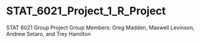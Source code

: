# STAT_6021_Project_1_R_Project
STAT 6021 Group Project
Group Members: Greg Madden, Maxwell Levinson, Andrew Setaro, and Trey Hamilton
